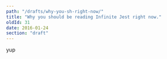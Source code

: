 ```yaml
---
path: "/drafts/why-you-sh-right-now/"
title: "Why you should be reading Infinite Jest right now."
oldId: 31
date: 2016-01-24
section: "draft"
---
```

yup